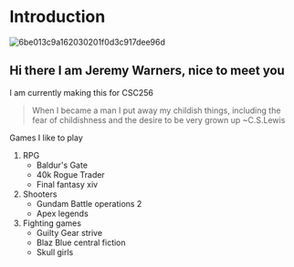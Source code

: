 
# Introduction

![6be013c9a162030201f0d3c917dee96d](https://github.com/JAWD0G/CSC256-TEST/assets/144384039/05fe24e9-3a8f-4eb6-a777-6b218cde1f72)


## Hi there I am **Jeremy Warners**, nice to meet you


I am currently making this for CSC256

> When I became a man I put away my childish things, including the fear of childishness and the desire to be very grown up
>  ~C.S.Lewis

Games I like to play
1. RPG
   - Baldur's Gate
   - 40k Rogue Trader
   - Final fantasy xiv
2. Shooters
   - Gundam Battle operations 2
   - Apex legends
3. Fighting games
   - Guilty Gear strive
   - Blaz Blue central fiction
   - Skull girls
